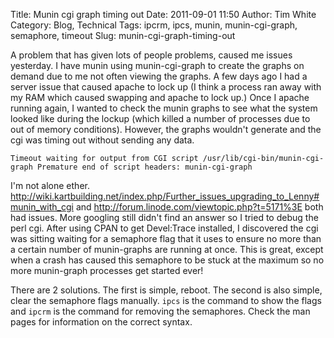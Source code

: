 Title: Munin cgi graph timing out
Date: 2011-09-01 11:50
Author: Tim White
Category: Blog, Technical
Tags: ipcrm, ipcs, munin, munin-cgi-graph, semaphore, timeout
Slug: munin-cgi-graph-timing-out

A problem that has given lots of people problems, caused me issues
yesterday. I have munin using munin-cgi-graph to create the graphs on
demand due to me not often viewing the graphs. A few days ago I had a
server issue that caused apache to lock up (I think a process ran away
with my RAM which caused swapping and apache to lock up.) Once I apache
running again, I wanted to check the munin graphs to see what the system
looked like during the lockup (which killed a number of processes due to
out of memory conditions). However, the graphs wouldn't generate and the
cgi was timing out without sending any data.

`Timeout waiting for output from CGI script /usr/lib/cgi-bin/munin-cgi-graph Premature end of script headers: munin-cgi-graph`

I'm not alone ether.
<http://wiki.kartbuilding.net/index.php/Further_issues_upgrading_to_Lenny#munin_with_cgi>
and <http://forum.linode.com/viewtopic.php?t=5171%3E> both had issues.
More googling still didn't find an answer so I tried to debug the perl
cgi. After using CPAN to get Devel:Trace installed, I discovered the cgi
was sitting waiting for a semaphore flag that it uses to ensure no more
than a certain number of munin-graphs are running at once. This is
great, except when a crash has caused this semaphore to be stuck at the
maximum so no more munin-graph processes get started ever!

There are 2 solutions. The first is simple, reboot. The second is also
simple, clear the semaphore flags manually. `ipcs` is the command to
show the flags and `ipcrm` is the command for removing the semaphores.
Check the man pages for information on the correct syntax.
